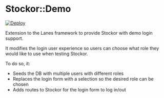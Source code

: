 # Stockor::Demo

[![Deploy](https://www.herokucdn.com/deploy/button.svg)](https://heroku.com/deploy)

Extension to the Lanes framework to provide Stockor
with demo login support.

It modifies the login user experience so users can choose what role they
would like to use when testing Stockor.

To do so, it:

 * Seeds the DB with multiple users with different roles
 * Replaces the login form with a selection so the desired role can be chosen
 * Adds routes to Stockor for the login form to log in/out
